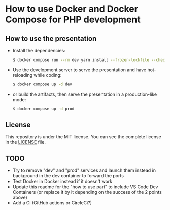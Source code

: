 # How to use Docker and Docker Compose for PHP development

## How to use the presentation

- Install the dependencies:

  ```bash
  $ docker compose run --rm dev yarn install --frozen-lockfile --check-files
  ```

- Use the development server to serve the presentation and have hot-reloading while coding:

  ```bash
  $ docker compose up -d dev
  ```

- or build the artifacts, then serve the presentation in a production-like mode:
  ```bash
  $ docker compose up -d prod
  ```

## License

This repository is under the MIT license. You can see the complete license in the [LICENSE](./LICENSE) file.

## TODO

- Try to remove "dev" and "prod" services and launch them instead in background in the dev container to forward the ports
- Test Docker in Docker instead if it doesn't work
- Update this readme for the "how to use part" to include VS Code Dev Containers (or replace it by it depending on the success of the 2 points above)
- Add a CI (GitHub actions or CircleCi?)

